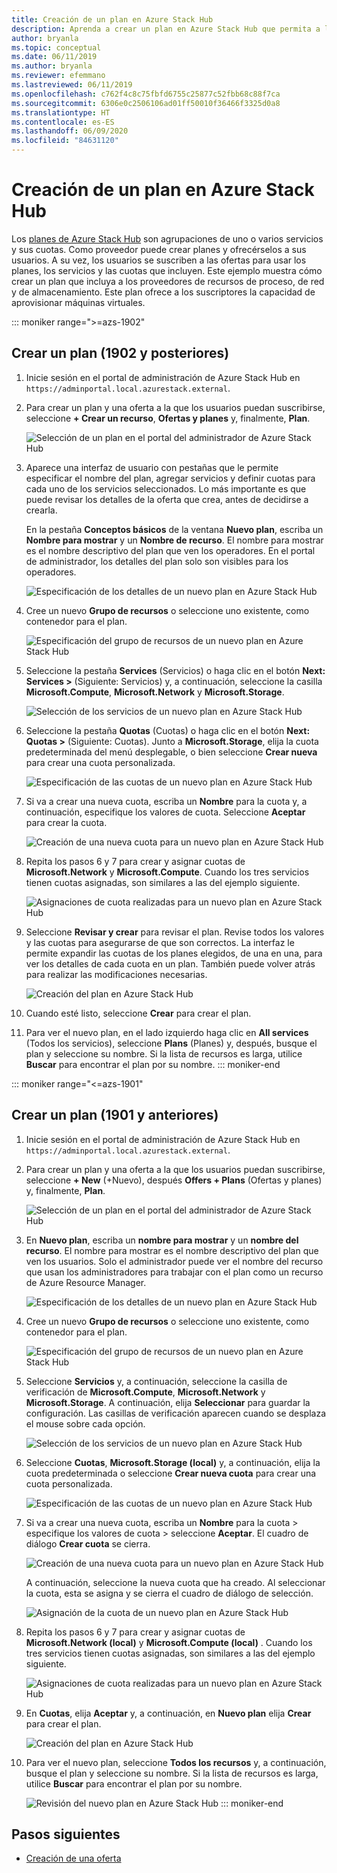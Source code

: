 ```yaml
---
title: Creación de un plan en Azure Stack Hub
description: Aprenda a crear un plan en Azure Stack Hub que permita a los suscriptores aprovisionar máquinas virtuales.
author: bryanla
ms.topic: conceptual
ms.date: 06/11/2019
ms.author: bryanla
ms.reviewer: efemmano
ms.lastreviewed: 06/11/2019
ms.openlocfilehash: c762f4c8c75fbfd6755c25877c52fbb68c88f7ca
ms.sourcegitcommit: 6306e0c2506106ad01ff50010f36466f3325d0a8
ms.translationtype: HT
ms.contentlocale: es-ES
ms.lasthandoff: 06/09/2020
ms.locfileid: "84631120"
---
```

# <a name="create-a-plan-in-azure-stack-hub"></a>Creación de un plan en Azure Stack Hub

Los [planes de Azure Stack Hub](azure-stack-overview.md) son agrupaciones de uno o varios servicios y sus cuotas. Como proveedor puede crear planes y ofrecérselos a sus usuarios. A su vez, los usuarios se suscriben a las ofertas para usar los planes, los servicios y las cuotas que incluyen. Este ejemplo muestra cómo crear un plan que incluya a los proveedores de recursos de proceso, de red y de almacenamiento. Este plan ofrece a los suscriptores la capacidad de aprovisionar máquinas virtuales.

::: moniker range=">=azs-1902"
## <a name="create-a-plan-1902-and-later"></a>Crear un plan (1902 y posteriores)

1. Inicie sesión en el portal de administración de Azure Stack Hub en `https://adminportal.local.azurestack.external`.

2. Para crear un plan y una oferta a la que los usuarios puedan suscribirse, seleccione **+ Crear un recurso**, **Ofertas y planes** y, finalmente, **Plan**.
  
   ![Selección de un plan en el portal del administrador de Azure Stack Hub](media/azure-stack-create-plan/select-plan.png)

3. Aparece una interfaz de usuario con pestañas que le permite especificar el nombre del plan, agregar servicios y definir cuotas para cada uno de los servicios seleccionados. Lo más importante es que puede revisar los detalles de la oferta que crea, antes de decidirse a crearla.

   En la pestaña **Conceptos básicos** de la ventana **Nuevo plan**, escriba un **Nombre para mostrar** y un **Nombre de recurso**. El nombre para mostrar es el nombre descriptivo del plan que ven los operadores. En el portal de administrador, los detalles del plan solo son visibles para los operadores.

   ![Especificación de los detalles de un nuevo plan en Azure Stack Hub](media/azure-stack-create-plan/plan-name.png)

4. Cree un nuevo **Grupo de recursos** o seleccione uno existente, como contenedor para el plan.

   ![Especificación del grupo de recursos de un nuevo plan en Azure Stack Hub](media/azure-stack-create-plan/resource-group.png)

5. Seleccione la pestaña **Services** (Servicios) o haga clic en el botón **Next: Services >** (Siguiente: Servicios) y, a continuación, seleccione la casilla **Microsoft.Compute**, **Microsoft.Network** y **Microsoft.Storage**.
  
   ![Selección de los servicios de un nuevo plan en Azure Stack Hub](media/azure-stack-create-plan/services.png)

6. Seleccione la pestaña **Quotas** (Cuotas) o haga clic en el botón **Next: Quotas >** (Siguiente: Cuotas). Junto a **Microsoft.Storage**, elija la cuota predeterminada del menú desplegable, o bien seleccione **Crear nueva** para crear una cuota personalizada.
  
   ![Especificación de las cuotas de un nuevo plan en Azure Stack Hub](media/azure-stack-create-plan/quotas.png)

7. Si va a crear una nueva cuota, escriba un **Nombre** para la cuota y, a continuación, especifique los valores de cuota. Seleccione **Aceptar** para crear la cuota.

   ![Creación de una nueva cuota para un nuevo plan en Azure Stack Hub](media/azure-stack-create-plan/new-quota.png)

8. Repita los pasos 6 y 7 para crear y asignar cuotas de **Microsoft.Network** y **Microsoft.Compute**. Cuando los tres servicios tienen cuotas asignadas, son similares a las del ejemplo siguiente.

   ![Asignaciones de cuota realizadas para un nuevo plan en Azure Stack Hub](media/azure-stack-create-plan/all-quotas-assigned.png)

9. Seleccione **Revisar y crear** para revisar el plan. Revise todos los valores y las cuotas para asegurarse de que son correctos. La interfaz le permite expandir las cuotas de los planes elegidos, de una en una, para ver los detalles de cada cuota en un plan. También puede volver atrás para realizar las modificaciones necesarias.

   ![Creación del plan en Azure Stack Hub](media/azure-stack-create-plan/create.png)

10. Cuando esté listo, seleccione **Crear** para crear el plan.

11. Para ver el nuevo plan, en el lado izquierdo haga clic en **All services** (Todos los servicios), seleccione **Plans** (Planes) y, después, busque el plan y seleccione su nombre. Si la lista de recursos es larga, utilice **Buscar** para encontrar el plan por su nombre.
::: moniker-end

::: moniker range="<=azs-1901"
## <a name="create-a-plan-1901-and-earlier"></a>Crear un plan (1901 y anteriores)

1. Inicie sesión en el portal de administración de Azure Stack Hub en `https://adminportal.local.azurestack.external`.

2. Para crear un plan y una oferta a la que los usuarios puedan suscribirse, seleccione **+ New** (+Nuevo), después **Offers + Plans** (Ofertas y planes) y, finalmente, **Plan**.
  
   ![Selección de un plan en el portal del administrador de Azure Stack Hub](media/azure-stack-create-plan/select-plan1901.png)

3. En **Nuevo plan**, escriba un **nombre para mostrar** y un **nombre del recurso**. El nombre para mostrar es el nombre descriptivo del plan que ven los usuarios. Solo el administrador puede ver el nombre del recurso que usan los administradores para trabajar con el plan como un recurso de Azure Resource Manager.

   ![Especificación de los detalles de un nuevo plan en Azure Stack Hub](media/azure-stack-create-plan/plan-name1901.png)

4. Cree un nuevo **Grupo de recursos** o seleccione uno existente, como contenedor para el plan.

   ![Especificación del grupo de recursos de un nuevo plan en Azure Stack Hub](media/azure-stack-create-plan/resource-group1901.png)

5. Seleccione **Servicios** y, a continuación, seleccione la casilla de verificación de **Microsoft.Compute**, **Microsoft.Network** y **Microsoft.Storage**. A continuación, elija **Seleccionar** para guardar la configuración. Las casillas de verificación aparecen cuando se desplaza el mouse sobre cada opción.
  
   ![Selección de los servicios de un nuevo plan en Azure Stack Hub](media/azure-stack-create-plan/services1901.png)

6. Seleccione **Cuotas**, **Microsoft.Storage (local)** y, a continuación, elija la cuota predeterminada o seleccione **Crear nueva cuota** para crear una cuota personalizada.
  
   ![Especificación de las cuotas de un nuevo plan en Azure Stack Hub](media/azure-stack-create-plan/quotas1901.png)

7. Si va a crear una nueva cuota, escriba un **Nombre** para la cuota > especifique los valores de cuota > seleccione **Aceptar**. El cuadro de diálogo **Crear cuota** se cierra.

   ![Creación de una nueva cuota para un nuevo plan en Azure Stack Hub](media/azure-stack-create-plan/new-quota1901.png)

   A continuación, seleccione la nueva cuota que ha creado. Al seleccionar la cuota, esta se asigna y se cierra el cuadro de diálogo de selección.
  
   ![Asignación de la cuota de un nuevo plan en Azure Stack Hub](media/azure-stack-create-plan/assign-quota1901.png)

8. Repita los pasos 6 y 7 para crear y asignar cuotas de **Microsoft.Network (local)** y **Microsoft.Compute (local)** . Cuando los tres servicios tienen cuotas asignadas, son similares a las del ejemplo siguiente.

   ![Asignaciones de cuota realizadas para un nuevo plan en Azure Stack Hub](media/azure-stack-create-plan/all-quotas-assigned1901.png)

9. En **Cuotas**, elija **Aceptar** y, a continuación, en **Nuevo plan** elija **Crear** para crear el plan.

    ![Creación del plan en Azure Stack Hub](media/azure-stack-create-plan/create1901.png)

10. Para ver el nuevo plan, seleccione **Todos los recursos** y, a continuación, busque el plan y seleccione su nombre. Si la lista de recursos es larga, utilice **Buscar** para encontrar el plan por su nombre.

    ![Revisión del nuevo plan en Azure Stack Hub](media/azure-stack-create-plan/plan-overview1901.png)
::: moniker-end

## <a name="next-steps"></a>Pasos siguientes

* [Creación de una oferta](azure-stack-create-offer.md)
